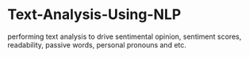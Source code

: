 # Text-Analysis-Using-NLP
performing  text analysis to drive sentimental opinion, sentiment scores, readability, passive words, personal pronouns and etc.
